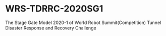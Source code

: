 # WRS-TDRRC-2020SG1
The Stage Gate Model 2020-1 of World Robot Summit(Competition) Tunnel Disaster Response and Recovery Challenge
